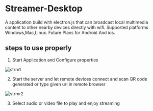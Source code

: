 # Streamer-Desktop
A application build with electron.js that can broadcast local multimedia content to other nearby devices directly with wifi. 
Supported platforms Windows,Mac,Linux.
Future Plans for Android And ios.

## steps to use properly

1. Start Application and Configure properties

![strm1](https://user-images.githubusercontent.com/45932883/58746072-a1adb000-8477-11e9-9c91-b8ae00c2627c.PNG)

2. Start the server and let remote devices connect and scan QR code generated or type given url in remote browser

![strmr2](https://user-images.githubusercontent.com/45932883/58746109-0ec14580-8478-11e9-9f94-612ca040a304.PNG)

3. Select audio or video file to play and enjoy streaming
